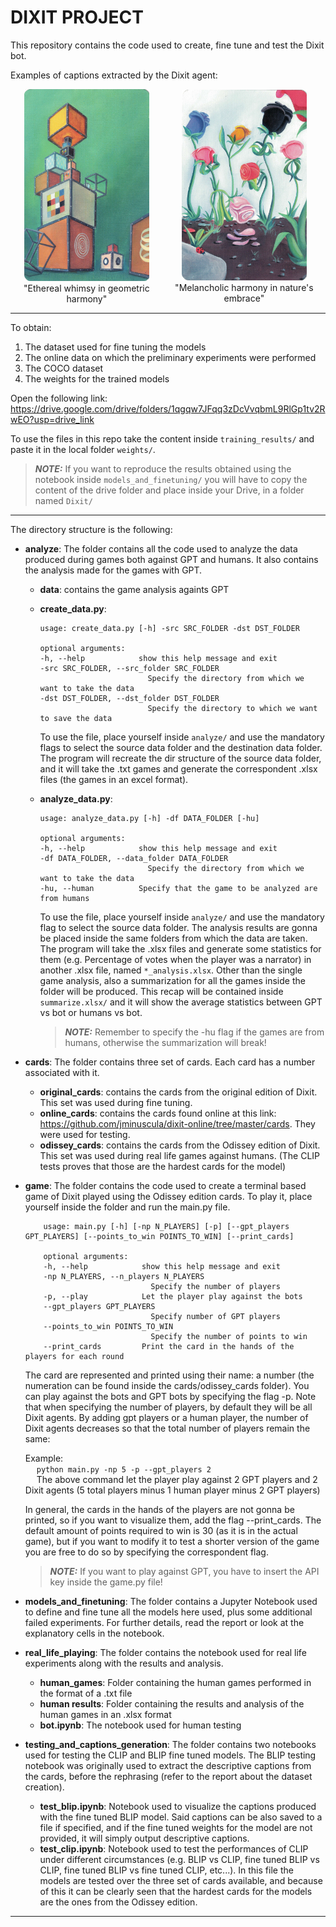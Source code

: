 # DIXIT PROJECT

This repository contains the code used to create, fine tune and test the Dixit bot.


Examples of captions extracted by the Dixit agent:
<div style="display: flex; justify-content: center; align-items: center;">
  <figure style="margin: 0 10px; text-align: center;">
    <img src="cards/odissey_cards/9.jpg" width="200px" />
    <figcaption>"Ethereal whimsy in geometric harmony"</figcaption>
  </figure>
  <figure style="margin: 0 10px; text-align: center;">
    <img src="cards/odissey_cards/5.jpg" width="200px" />
    <figcaption>"Melancholic harmony in nature's embrace"</figcaption>
  </figure>
</div>

---

To obtain:  
1. The dataset used for fine tuning the models  
2. The online data on which the preliminary experiments were performed
3. The COCO dataset
4. The weights for the trained models  

Open the following link: https://drive.google.com/drive/folders/1qgqw7JFqq3zDcVvqbmL9RlGp1tv2RwEO?usp=drive_link

To use the files in this repo take the content inside ```training_results/``` and paste it in the local folder ```weights/```. 

> **_NOTE:_** If you want to reproduce the results obtained using the notebook inside ```models_and_finetuning/``` you will have to copy the content of the drive folder and place inside your Drive, in a folder named ```Dixit/```

---

The directory structure is the following:

- **analyze**:  The folder contains all the code used to analyze the data produced during games both against GPT and humans. It also contains the analysis made for the games with GPT.

    - **data**: contains the game analysis againts GPT
    - **create_data.py**: 
        ```console
        usage: create_data.py [-h] -src SRC_FOLDER -dst DST_FOLDER

        optional arguments:
        -h, --help            show this help message and exit
        -src SRC_FOLDER, --src_folder SRC_FOLDER
                                Specify the directory from which we want to take the data
        -dst DST_FOLDER, --dst_folder DST_FOLDER
                                Specify the directory to which we want to save the data
        ```
        To use the file, place yourself inside ```analyze/``` and use the mandatory flags to select the source data folder and the destination data folder.
        The program will recreate the dir structure of the source data folder, and it will take the .txt games and generate the correspondent .xlsx files (the games in an excel format). 
    - **analyze_data.py**:
        ```console
        usage: analyze_data.py [-h] -df DATA_FOLDER [-hu]

        optional arguments:
        -h, --help            show this help message and exit
        -df DATA_FOLDER, --data_folder DATA_FOLDER
                                Specify the directory from which we want to take the data
        -hu, --human          Specify that the game to be analyzed are from humans
        ```
        To use the file, place yourself inside ```analyze/``` and use the mandatory flag to select the source data folder. The analysis results are gonna be placed inside the same folders from which the data are taken.
        The program will take the .xlsx files and generate some statistics for them (e.g. Percentage of votes when the player was a narrator) in another .xlsx file, named ```*_analysis.xlsx```.
        Other than the single game analysis, also a summarization for all the games inside the folder will be produced. This recap will be contained inside ```summarize.xlsx/``` and it will show the average statistics between GPT vs bot or humans vs bot.

        > **_NOTE:_**  Remember to specify the -hu flag if the games are from humans, otherwise the summarization will break!

- **cards**: The folder contains three set of cards. Each card has a number associated with it.

    - **original_cards**: contains the cards from the original edition of Dixit. This set was used during fine tuning.
    - **online_cards**: contains the cards found online at this link: https://github.com/jminuscula/dixit-online/tree/master/cards. They were used for testing.
    - **odissey_cards**: contains the cards from the Odissey edition of Dixit. This set was used during real life games against humans. (The CLIP tests proves that those are the hardest cards for the model)

- **game**: The folder contains the code used to create a terminal based game of Dixit played using the Odissey edition cards. To play it, place yourself inside the folder and run the main.py file.
    ```console
        usage: main.py [-h] [-np N_PLAYERS] [-p] [--gpt_players GPT_PLAYERS] [--points_to_win POINTS_TO_WIN] [--print_cards]

        optional arguments:
        -h, --help            show this help message and exit
        -np N_PLAYERS, --n_players N_PLAYERS
                                Specify the number of players
        -p, --play            Let the player play against the bots
        --gpt_players GPT_PLAYERS
                                Specify number of GPT players
        --points_to_win POINTS_TO_WIN
                                Specify the number of points to win
        --print_cards         Print the card in the hands of the players for each round
    ```
    The card are represented and printed using their name: a number (the numeration can be found inside the cards/odissey_cards folder). You can play against the bots and GPT bots by specifying the flag -p. Note that when specifying the number of players, by default they will be all Dixit agents. By adding gpt players or a human player, the number of Dixit agents decreases so that the total number of players remain the same:

    Example:  
    &emsp; ```python main.py -np 5 -p --gpt_players 2```  
    &emsp; The above command let the player play against 2 GPT players and 2 Dixit agents (5 total players minus 1 human player minus 2 GPT players)

    In general, the cards in the hands of the players are not gonna be printed, so if you want to visualize them, add the flag --print_cards. The default amount of points required to win is 30 (as it is in the actual game), but if you want to modify it to test a shorter version of the game you are free to do so by specifying the correspondent flag.

    > **_NOTE:_**  If you want to play against GPT, you have to insert the API key inside the game.py file!

- **models_and_finetuning**: The folder contains a Jupyter Notebook used to define and fine tune all the models here used, plus some additional failed experiments. For further details, read the report or look at the explanatory cells in the notebook.

- **real_life_playing**: The folder contains the notebook used for real life experiments along with the results and analysis.  
    - **human_games**: Folder containing the human games performed in the format of a .txt file
    - **human results**: Folder containing the results and analysis of the human games in an .xlsx format
    - **bot.ipynb**: The notebook used for human testing

- **testing_and_captions_generation**: The folder contains two notebooks used for testing the CLIP and BLIP fine tuned models. The BLIP testing notebook was originally used to extract the descriptive captions from the cards, before the rephrasing (refer to the report about the dataset creation).
    - **test_blip.ipynb**: Notebook used to visualize the captions produced with the fine tuned BLIP model. Said captions can be also saved to a file if specified, and if the fine tuned weights for the model are not provided, it will simply output descriptive captions.
    - **test_clip.ipynb**: Notebook used to test the performances of CLIP under different circumstances (e.g. BLIP vs CLIP, fine tuned BLIP vs CLIP, fine tuned BLIP vs fine tuned CLIP, etc...). In this file the models are tested over the three set of cards available, and because of this it can be clearly seen that the hardest cards for the models are the ones from the Odissey edition.

---